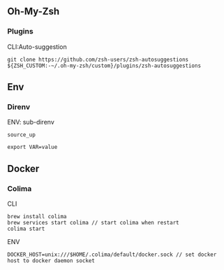 ## Oh-My-Zsh

### Plugins

CLI:Auto-suggestion
```
git clone https://github.com/zsh-users/zsh-autosuggestions ${ZSH_CUSTOM:-~/.oh-my-zsh/custom}/plugins/zsh-autosuggestions
```

## Env

### Direnv

ENV: sub-direnv
```
source_up

export VAR=value
```

## Docker

### Colima

CLI
```
brew install colima
brew services start colima // start colima when restart
colima start
```

ENV
```
DOCKER_HOST=unix:///$HOME/.colima/default/docker.sock // set docker host to docker daemon socket

